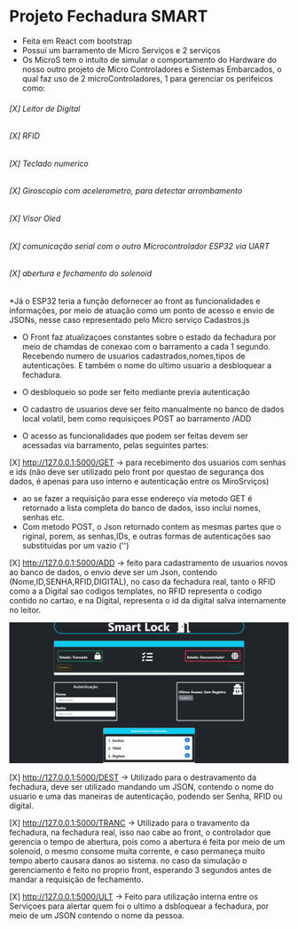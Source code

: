 # Projeto Fechadura SMART

* Feita em React com bootstrap
* Possui um barramento de Micro Serviços e 2 serviços
* Os MicroS tem o intuito de simular o comportamento do Hardware do nosso outro projeto de Micro Controladores e Sistemas Embarcados, o qual faz uso de 2 microControladores, 1 para gerenciar os perifeicos como:
###### [X] Leitor de Digital
###### [X] RFID 
###### [X] Teclado numerico
###### [X] Giroscopio com acelerometro, para detectar arrombamento
###### [X] Visor Oled
###### [X] comunicação serial com o outro Microcontrolador ESP32 via UART
###### [X] abertura e fechamento do solenoid

*Já o ESP32 teria a função defornecer ao front as funcionalidades e informações, por meio de atuação como um ponto de acesso e envio de JSONs, nesse caso representado pelo Micro serviço Cadastros.js

* O Front faz atualizaçoes constantes sobre o estado da fechadura por meio de chamdas de conexao com o barramento a cada 1 segundo. Recebendo numero de usuarios cadastrados,nomes,tipos de autenticações. E também o nome do ultimo usuario a desbloquear a fechadura.

* O desbloqueio so pode ser feito mediante previa autenticação 

* O cadastro de usuarios deve ser feito manualmente no banco de dados local volatil, bem como requisiçoes POST ao barramento /ADD

* O acesso as funcionalidades que podem ser feitas devem ser acessadas via barramento, pelas seguintes partes:

[X] http://127.0.0.1:5000/GET -> para recebimento dos usuarios com senhas e ids (não deve ser utilizado pelo front por questao de segurança dos dados, é apenas para uso interno e autenticação entre os MiroSrviços)

* ao se fazer a requisição para esse endereço via metodo GET é retornado a lista completa do banco de dados, isso inclui nomes, senhas etc.
* Com metodo POST, o Json retornado contem as mesmas partes que o riginal, porem, as senhas,IDs, e outras formas de autenticações sao substituidas por um vazio ('')

[X] http://127.0.0.1:5000/ADD -> feito para cadastramento de usuarios novos ao banco de dados, o envio deve ser um Json, contendo (Nome,ID,SENHA,RFID,DIGITAL), no caso da fechadura real, tanto o RFID como a a Digital sao codigos templates, no RFID representa o codigo contido no cartao, e na Digital, representa o id da digital salva internamente no leitor.

![alt text](https://github.com/NULLBYTE-RGH/Arquitetura-de-Sistemas-Computacionais-T2/blob/92e824de3a616be7479e22cee170b40187b5cd5f/foto/Front.PNG)

[X] http://127.0.0.1:5000/DEST -> Utilizado para o destravamento da fechadura, deve ser utilizado mandando um JSON, contendo o nome do usuario e uma das maneiras de autenticação, podendo ser Senha, RFID ou digital.

[X] http://127.0.0.1:5000/TRANC -> Utilizado para o travamento da fechadura, na fechadura real, isso nao cabe ao front, o controlador que gerencia o tempo de abertura, pois como a abertura é feita por meio de um solenoid, o mesmo consome muita corrente, e caso permaneça muito tempo aberto causara danos ao sistema. no caso da simulação o gerenciamento é feito no proprio front, esperando 3 segundos antes de mandar a requisição de fechamento.

[X] http://127.0.0.1:5000/ULT -> Feito para utilização interna entre os Serviçoes para alertar quem foi o ultimo a dsbloquear a fechadura, por meio de um JSON contendo o nome da pessoa.
